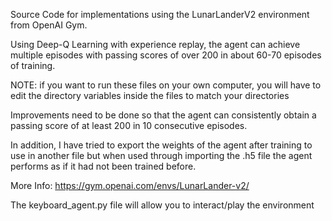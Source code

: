 Source Code for implementations using the LunarLanderV2 environment from OpenAI Gym. 

Using Deep-Q Learning with experience replay, the agent can achieve multiple episodes with passing scores of over 200 in 
about 60-70 episodes of training. 

NOTE: if you want to run these files on your own computer, you will have to edit the directory variables inside the files to match your 
directories

Improvements need to be done so that the agent can consistently obtain a passing score of at least 200 in 10 consecutive episodes.

In addition, I have tried to export the weights of the agent after training to use in another file but when used through importing the .h5
file the agent performs as if it had not been trained before.

More Info: https://gym.openai.com/envs/LunarLander-v2/

The keyboard_agent.py file will allow you to interact/play the environment 
